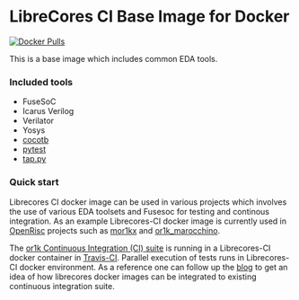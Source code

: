 LibreCores CI Base Image for Docker
====

[![Docker Pulls](https://img.shields.io/docker/pulls/librecores/librecores-ci.svg)](https://hub.docker.com/r/librecores/librecores-ci/)

This is a base image which includes common EDA tools.

### Included tools

* FuseSoC
* Icarus Verilog
* Verilator
* Yosys
* [cocotb](https://github.com/potentialventures/cocotb)
* [pytest](https://docs.pytest.org/en/latest/)
* [tap.py](https://pypi.org/project/tap.py/)

### Quick start 

Librecores CI docker image can be used in various projects which involves the use of various EDA 
toolsets and Fusesoc for testing and continous integration. As an example Librecores-CI docker image 
is currently used in [OpenRisc](https://github.com/openrisc) projects such as [mor1kx](https://github.com/openrisc/mor1kx) and [or1k_marocchino](https://github.com/openrisc/or1k_marocchino).

The [or1k Continuous Integration (CI) suite](https://github.com/openrisc/or1k-tests) is running in a 
Librecores-CI docker container in [Travis-CI](https://github.com/openrisc/mor1kx/blob/master/.travis.yml). 
Parallel execution of tests runs in Librecores-CI docker environment. As a reference one can follow up the [blog](http://nancychauhan.in/stories/2019/06/08/gsoc-week1_2/) to get an idea of how librecores docker images can be 
integrated to existing continuous integration suite. 
